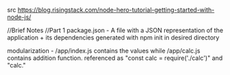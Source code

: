 src
https://blog.risingstack.com/node-hero-tutorial-getting-started-with-node-js/

//Brief Notes
//Part 1
package.json - A file with a JSON representation of the application + its dependencies
		generated with npm init in desired directory

modularization - /app/index.js contains the values while /app/calc.js contains addition function.
		 referenced as "const calc = require('./calc')" and "calc.<functi onName>"